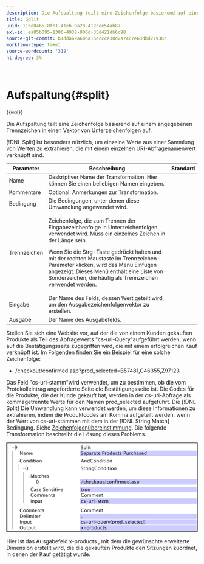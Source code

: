 ```yaml
---
description: Die Aufspaltung teilt eine Zeichenfolge basierend auf einem angegebenen Trennzeichen in einen Vektor von Unterzeichenfolgen auf.
title: Split
uuid: 116e8465-8fb1-41eb-9a28-412cee54ab87
exl-id: ea85b095-1306-4938-906d-35d421db6c98
source-git-commit: b1dda69a606a16dccca30d2a74c7e63dbd27936c
workflow-type: tm+mt
source-wordcount: '319'
ht-degree: 3%

---
```


# Aufspaltung{#split}

{{eol}}

Die Aufspaltung teilt eine Zeichenfolge basierend auf einem angegebenen Trennzeichen in einen Vektor von Unterzeichenfolgen auf.

[!DNL Split] ist besonders nützlich, um einzelne Werte aus einer Sammlung von Werten zu extrahieren, die mit einem einzelnen URI-Abfragenamenwert verknüpft sind.

<table id="table_C97DA4E45DA844FAB8D61AABA22FF809"> 
 <thead> 
  <tr> 
   <th colname="col1" class="entry"> Parameter </th> 
   <th colname="col2" class="entry"> Beschreibung </th> 
   <th colname="col3" class="entry"> Standard </th> 
  </tr> 
 </thead>
 <tbody> 
  <tr> 
   <td colname="col1"> Name </td> 
   <td colname="col2"> Deskriptiver Name der Transformation. Hier können Sie einen beliebigen Namen eingeben. </td> 
   <td colname="col3"> </td> 
  </tr> 
  <tr> 
   <td colname="col1"> Kommentare </td> 
   <td colname="col2"> Optional. Anmerkungen zur Transformation. </td> 
   <td colname="col3"> </td> 
  </tr> 
  <tr> 
   <td colname="col1"> Bedingung </td> 
   <td colname="col2"> Die Bedingungen, unter denen diese Umwandlung angewendet wird. </td> 
   <td colname="col3"> </td> 
  </tr> 
  <tr> 
   <td colname="col1"> Trennzeichen </td> 
   <td colname="col2"> <p>Zeichenfolge, die zum Trennen der Eingabezeichenfolge in Unterzeichenfolgen verwendet wird. Muss ein einzelnes Zeichen in der Länge sein. </p> <p> Wenn Sie die Strg-Taste gedrückt halten und mit der rechten Maustaste im Trennzeichen-Parameter klicken, wird das Menü Einfügen angezeigt. Dieses Menü enthält eine Liste von Sonderzeichen, die häufig als Trennzeichen verwendet werden. </p> </td> 
   <td colname="col3"> </td> 
  </tr> 
  <tr> 
   <td colname="col1"> Eingabe </td> 
   <td colname="col2"> Der Name des Felds, dessen Wert geteilt wird, um den Ausgabezeichenfolgenvektor zu erstellen. </td> 
   <td colname="col3"> </td> 
  </tr> 
  <tr> 
   <td colname="col1"> Ausgabe </td> 
   <td colname="col2"> Der Name des Ausgabefelds. </td> 
   <td colname="col3"> </td> 
  </tr> 
 </tbody> 
</table>

Stellen Sie sich eine Website vor, auf der die von einem Kunden gekauften Produkte als Teil des Abfragewerts &quot;cs-uri-Query&quot;aufgeführt werden, wenn auf die Bestätigungsseite zugegriffen wird, die mit einem erfolgreichen Kauf verknüpft ist. Im Folgenden finden Sie ein Beispiel für eine solche Zeichenfolge:

* /checkout/confirmed.asp?prod_selected=B57481,C46355,Z97123

Das Feld &quot;cs-uri-stamm&quot;wird verwendet, um zu bestimmen, ob die vom Protokolleintrag angeforderte Seite die Bestätigungsseite ist. Die Codes für die Produkte, die der Kunde gekauft hat, werden in der cs-uri-Abfrage als kommagetrennte Werte für den Namen prod_selected aufgeführt. Die [!DNL Split] Die Umwandlung kann verwendet werden, um diese Informationen zu extrahieren, indem die Produktcodes am Komma aufgeteilt werden, wenn der Wert von cs-uri-stämmen mit dem in der [!DNL String Match] Bedingung. Siehe [Zeichenfolgenübereinstimmung](../../../../../home/c-dataset-const-proc/c-conditions/c-test-ops/c-test-op-con.md#section-f8d132085c6b4500bfbe4515b848142f). Die folgende Transformation beschreibt die Lösung dieses Problems.

![](assets/cfg_TransformationType_Split.png)

Hier ist das Ausgabefeld x-products , mit dem die gewünschte erweiterte Dimension erstellt wird, die die gekauften Produkte den Sitzungen zuordnet, in denen der Kauf getätigt wurde.
